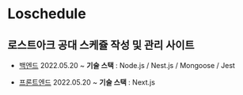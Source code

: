 # Loschedule

## 로스트아크 공대 스케쥴 작성 및 관리 사이트

- [백엔드](https://github.com/Soujiro-a/Loschedule/tree/main/backend)
    2022.05.20 ~
    **기술 스택** : Node.js / Nest.js / Mongoose / Jest

- [프론트엔드](https://github.com/Soujiro-a/Loschedule/tree/main/fronteend)
    2022.05.20 ~
    **기술 스택** : Next.js
